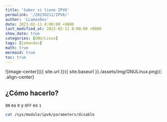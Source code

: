 ```yaml
---
title: 'Saber si tiene IPV6'
permalink: '/20230211/IPV6/'
author: 'LLamasDev'
date: 2023-02-11 8:00:00 +0800
last_modified_at: 2023-02-11 8:00:00 +0800
show_date: true
categories: [GNU/Linux]
tags: [Comandos]
math: true
mermaid: true
toc: true
---
```


![image-center]({{ site.url }}{{ site.baseurl }}./assets/img/GNULinux.png){: .align-center}

## ¿Cómo hacerlo?

`ON` es `0` y `OFF` es `1`
```bash
cat /sys/module/ipv6/parameters/disable
```